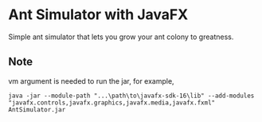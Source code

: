 # Ant Simulator with JavaFX

Simple ant simulator that lets you grow your ant colony to greatness.


## Note

vm argument is needed to run the jar, for example,

```batch
java -jar --module-path "...\path\to\javafx-sdk-16\lib" --add-modules "javafx.controls,javafx.graphics,javafx.media,javafx.fxml" AntSimulator.jar
```
